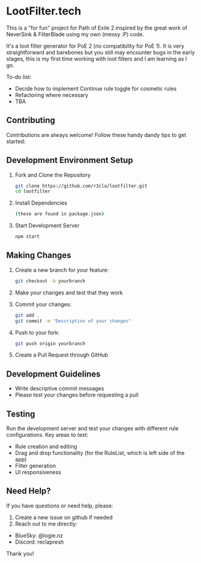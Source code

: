 # LootFilter.tech

This is a "for fun" project for Path of Exile 2 inspired by the great work of NeverSink & FilterBlade using my own (messy :P) code.

It's a loot filter generator for PoE 2 (no compatibility for PoE 1). It is very straightforward and barebones but you still may encounter bugs in the early stages, this is my first time working with loot filters and I am learning as I go.

To-do list:
- Decide how to implement Continue rule toggle for cosmetic rules
- Refactoring where necessary
- TBA

## Contributing

Contributions are always welcome! Follow these handy dandy tips to get started:

## Development Environment Setup

1. Fork and Clone the Repository
   ```bash
   git clone https://github.com/r3cla/lootfilter.git
   cd lootfilter
   ```

2. Install Dependencies
   ```bash
   (these are found in package.json)
   ```

3. Start Development Server
   ```bash
   npm start
   ```

## Making Changes

1. Create a new branch for your feature:
   ```bash
   git checkout -b yourbranch
   ```

2. Make your changes and test that they work

3. Commit your changes:
   ```bash
   git add .
   git commit -m "Description of your changes"
   ```

4. Push to your fork:
   ```bash
   git push origin yourbranch
   ```

5. Create a Pull Request through GitHub

## Development Guidelines

- Write descriptive commit messages
- Please test your changes before requesting a pull

## Testing

Run the development server and test your changes with different rule configurations. Key areas to test:
- Rule creation and editing
- Drag and drop functionality (for the RuleList, which is left side of the app)
- Filter generation
- UI responsiveness

## Need Help?

If you have questions or need help, please:
1. Create a new issue on github if needed
2. Reach out to me directly:
- BlueSky: @logie.nz
- Discord: reclapresh

Thank you!
